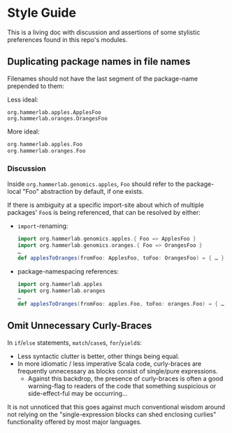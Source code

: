 
# Style Guide

This is a living doc with discussion and assertions of some stylistic preferences found in this repo's modules.

## Duplicating package names in file names
Filenames should not have the last segment of the package-name prepended to them:

Less ideal:

```
org.hammerlab.apples.ApplesFoo
org.hammerlab.oranges.OrangesFoo
```

More ideal:

```scala
org.hammerlab.apples.Foo
org.hammerlab.oranges.Foo
```

### Discussion
Inside `org.hammerlab.genomics.apples`, `Foo` should refer to the package-local "Foo" abstraction by default, if one exists. 

If there is ambiguity at a specific import-site about which of multiple packages' `Foo`s is being referenced, that can be resolved by either:

- `import`-renaming:

  ```scala
  import org.hammerlab.genomics.apples.{ Foo => ApplesFoo }
  import org.hammerlab.genomics.oranges.{ Foo => OrangesFoo }
  …
  def applesToOranges(fromFoo: ApplesFoo, toFoo: OrangesFoo) = { … }
  ```

- package-namespacing references:

  ```scala
  import org.hammerlab.apples
  import org.hammerlab.oranges
  …
  def applesToOranges(fromFoo: apples.Foo, toFoo: oranges.Foo) = { … }
  ```
  
## Omit Unnecessary Curly-Braces
In `if`/`else` statements, `match`/`case`s, `for`/`yield`s:
- Less syntactic clutter is better, other things being equal.
- In more idiomatic / less imperative Scala code, curly-braces are frequently unnecessary as blocks consist of single/pure expressions. 
  - Against this backdrop, the presence of curly-braces is often a good warning-flag to readers of the code that something suspicious or side-effect-ful may be occurring…

It is not unnoticed that this goes against much conventional wisdom around not relying on the "single-expression blocks can shed enclosing curlies" functionality offered by most major languages.
  
  
